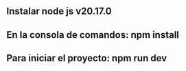 
## Instalar node js v20.17.0
## En la consola de comandos: npm install
## Para iniciar el proyecto: npm run dev
